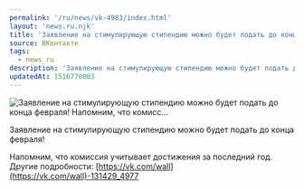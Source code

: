 ```yaml
---
permalink: '/ru/news/vk-4983/index.html'
layout: 'news.ru.njk'
title: 'Заявление на стимулирующую стипендию можно будет подать до конца февраля!  Напомним, что комисс'
source: ВКонтакте
tags:
  - news_ru
description: 'Заявление на стимулирующую стипендию можно будет подать до конца февраля!  Напомним, что комисс…'
updatedAt: 1516770003
---
```

![Заявление на стимулирующую стипендию можно будет подать до конца февраля!  Напомним, что комисс…](https://sun9-36.userapi.com/impf/c834203/v834203722/99a03/M679iCEHWE4.jpg?size=1280x720&quality=96&sign=1e69cd641be0dd3ba5ad80f6e8745bd9&c_uniq_tag=tfiiqhx8RauOHzoeBtXcIJ-I0cuKnR2mXtS0cz6LgsI&type=album)

Заявление на стимулирующую стипендию можно будет подать до конца февраля!

Напомним, что комиссия учитывает достижения за последний год. Другие подробности: [https://vk.com/wall](https://vk.com/wall)-131429_4977
